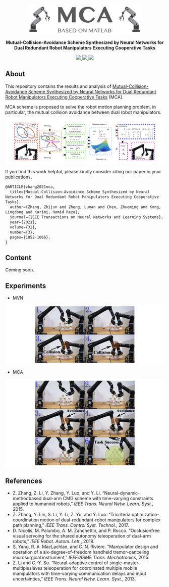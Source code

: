 <br />
<p align="center">
  <img src="image/mca.png" alt="logo" width="360" height="95">

  <p align="center">
  <strong>Mutual-Collision-Avoidance Scheme Synthesized by Neural Networks for Dual Redundant Robot Manipulators Executing Cooperative Tasks</strong>
  </p>
</p>

<p align="center">
  <a href="https://github.com/ldkong1205/mca/blob/main/image/Journal_TNNLS_2021.pdf">
    <img src="https://img.shields.io/badge/Paper-%F0%9F%93%83-blue">
  </a>
  <a href="">
    <img src="https://img.shields.io/badge/Slides-%F0%9F%8E%AC-green">
  </a>
  <a href="">
    <img src="https://img.shields.io/badge/%E4%B8%AD%E8%AF%91%E7%89%88-%F0%9F%90%BC-red">
  </a>
</p>

## About
This repository contains the results and analysis of <a href="https://ieeexplore.ieee.org/abstract/document/9072323/">Mutual-Collision-Avoidance Scheme Synthesized by Neural Networks for Dual Redundant Robot Manipulators Executing Cooperative Tasks</a> (MCA).

MCA scheme is proposed to solve the robot motion planning problem, in particular, the mutual collision avoidance between dual robot manipulators.

<img src="https://github.com/ldkong1205/mca/blob/main/image/illustration.png">

If you find this work helpful, please kindly consider citing our paper in your publications.

```
@ARTICLE{zhang2021mca,
  title={Mutual-Collision-Avoidance Scheme Synthesized by Neural Networks for Dual Redundant Robot Manipulators Executing Cooperative Tasks},
  author={Zhang, Zhijun and Zheng, Lunan and Chen, Zhuoming and Kong, Lingdong and Karimi, Hamid Reza},
  journal={IEEE Transactions on Neural Networks and Learning Systems}, 
  year={2021},
  volume={32}, 
  number={3}, 
  pages={1052-1066},
}
```

## Content
Coming soon.

## Experiments

- MVN

<img src="https://github.com/ldkong1205/mca/blob/main/image/exp_mvn.png">

- MCA

<img src="https://github.com/ldkong1205/mca/blob/main/image/exp_mca.png">


## References
* Z. Zhang, Z. Li, Y. Zhang, Y. Luo, and Y. Li. “Neural-dynamic-methodbased dual-arm CMG scheme with time-varying constraints applied to
humanoid robots,” *IEEE Trans. Neural Netw. Learn. Syst.*, 2015.
* Z. Zhang, Y. Lin, S. Li, Y. Li, Z. Yu, and Y. Luo. “Tricriteria optimization-coordination motion of dual-redundant-robot manipulators
for complex path planning,” *IEEE Trans. Control Syst. Technol.*, 2017.
* D. Nicolis, M. Palumbo, A. M. Zanchettin, and P. Rocco. “Occlusionfree visual servoing for the shared autonomy teleoperation of dual-arm robots,” *IEEE Robot. Autom. Lett.*, 2018.
* S. Yang, R. A. MacLachlan, and C. N. Riviere. “Manipulator design and operation of a six-degree-of-freedom handheld tremor-canceling
microsurgical instrument,” *IEEE/ASME Trans. Mechatronics*, 2015.
* Z. Li and C.-Y. Su. “Neural-adaptive control of single-master–multipleslaves teleoperation for coordinated multiple mobile manipulators with time-varying communication delays and input uncertainties,” *IEEE Trans. Neural Netw. Learn. Syst.*, 2013.
